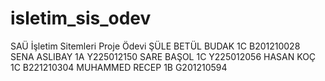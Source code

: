 # isletim_sis_odev
SAÜ İşletim Sitemleri Proje Ödevi
ŞÜLE BETÜL BUDAK 1C B201210028 
SENA ASLIBAY 1A Y225012150 
SARE BAŞOL 1C Y225012056
HASAN KOÇ 1C B221210304
MUHAMMED RECEP 1B G201210594

